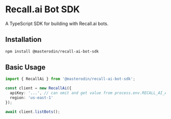 # Recall.ai Bot SDK

A TypeScript SDK for building with Recall.ai bots.

## Installation

```bash
npm install @masterodin/recall-ai-bot-sdk
```

## Basic Usage

```typescript
import { RecallAi } from '@masterodin/recall-ai-bot-sdk';

const client = new RecallAi({
  apiKey: '...', // can omit and get value from process.env.RECALL_AI_API_KEY
  region: 'us-east-1'
});

await client.listBots();
```

